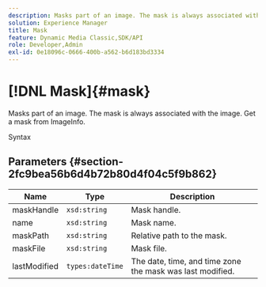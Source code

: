 ```yaml
---
description: Masks part of an image. The mask is always associated with the image. Get a mask from ImageInfo.
solution: Experience Manager
title: Mask
feature: Dynamic Media Classic,SDK/API
role: Developer,Admin
exl-id: 0e18096c-0666-400b-a562-b6d183bd3334
---
```

# [!DNL Mask]{#mask}

Masks part of an image. The mask is always associated with the image. Get a mask from ImageInfo.

 Syntax 

## Parameters {#section-2fc9bea56b6d4b72b80d4f04c5f9b862}

|  Name  | Type  | Description  |
|---|---|---|
|  maskHandle  | `xsd:string`  | Mask handle.  |
|  name  | `xsd:string`  | Mask name.  |
|  maskPath  | `xsd:string`  | Relative path to the mask.  |
|  maskFile  | `xsd:string`  | Mask file.  |
|  lastModified  | `types:dateTime`  | The date, time, and time zone the mask was last modified.  |
